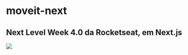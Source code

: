 # moveit-next
## Next Level Week 4.0 da Rocketseat, em Next.js

<a href="movase-teal.vercel.app"><img src="logo-full.svg"></img></a>
<object data="https://img.shields.io/badge/Made%20By-MarcosBauab-informational?style=flat-square&logo=visual-studio-code&link=https://github.com/MarcosBauab/&link=https://github.com/MarcosBauab/"></object>


